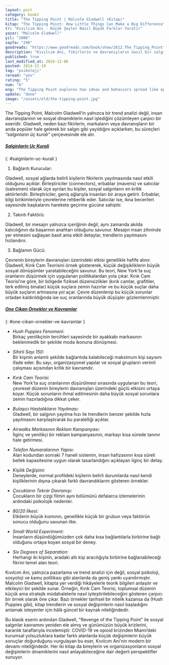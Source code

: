 ```yaml
---
layout: post
category: book2
title: "The Tipping Point | Malcolm Gladwell (Kitap)"
kitap: "The Tipping Point: How Little Things Can Make a Big Difference"
tr: "Kıvılcım Anı - Küçük Şeyler Nasıl Büyük Farklar Yaratır"
yazar: "Malcolm Gladwell"
yil: "2006"
sayfa: "298"
goodreads: "https://www.goodreads.com/book/show/2612.The_Tipping_Point"
description: "Kıvılcım Ani, fikirlerin ve davranışların nasıl bir salgın gibi yayılıp bir anda toplumsal değişimlere yol açtığını açıklayan, sosyal salgınların dinamiklerini ve bu süreçlerin üç temel kuralını etkileyici örneklerle ele alan bir kitaptır."
published: true
last_modified_at: 2024-12-06
posted: 2014-12-10
tag: "psikoloji"
reread: "yes"
rating: "5"
num: "6"
eng: "The Tipping Point explores how ideas and behaviors spread like epidemics, triggering sudden social changes, and examines the dynamics of social epidemics through three fundamental rules and compelling real-world examples."
update: "done"
image: "/assets/old/the-tipping-point.jpg"
---
```


The Tipping Point, Malcolm Gladwell’in yalnızca bir trend analizi değil, insan davranışlarının ve sosyal dinamiklerin nasıl işlediğini çözümleyen çarpıcı bir eseridir. Gladwell, neden bazı fikirlerin, markaların veya davranışların bir anda popüler hale gelerek bir salgın gibi yayıldığını açıklarken, bu süreçleri _“salgınların üç kuralı”_ çerçevesinde ele alır.

##### [Salginlarin Uc Kurali](#salginlarin-uc-kurali)

{: #salginlarin-uc-kurali }

1. Bağlantı Kurucular:

Gladwell, sosyal ağlarda belirli kişilerin fikirlerin yayılmasında nasıl etkili olduğunu açıklar. Birleştiriciler (connectors), erbablar (mavens) ve satıcılar (salesmen) olarak üçe ayrılan bu kişiler, sosyal salgınların en kritik aktörleridir. Birleştiriciler, geniş ağlarıyla insanları bir araya getirir. Erbablar, bilgi birikimleriyle çevrelerine rehberlik eder. Satıcılar ise, ikna becerileri sayesinde başkalarını harekete geçirme gücüne sahiptir.

2. Takıntı Faktörü:

Gladwell, bir mesajın yalnızca içeriğinin değil, aynı zamanda akılda kalıcılığının da başarının anahtarı olduğunu savunur. Mesajın insan zihninde yer etmesini sağlayan basit ama etkili detaylar, trendlerin yayılmasını hızlandırır.

3. Bağlamın Gücü:

Çevrenin bireylerin davranışları üzerindeki etkisi genellikle hafife alınır. Gladwell, Kırık Cam Teorisini örnek göstererek, küçük değişikliklerin büyük sosyal dönüşümler yaratabileceğini savunur. Bu teori, New York’ta suç oranlarını düşürmek için uygulanan politikalardan yola çıkar. Kırık Cam Teorisi’ne göre, bir bölgede fiziksel düzensizlikler (kırık camlar, grafitiler, terk edilmiş binalar) küçük suçlara zemin hazırlar ve bu küçük suçlar daha büyük suçların artmasına yol açar. Çevre düzenlenip bu küçük sorunlar ortadan kaldırıldığında ise suç oranlarında büyük düşüşler gözlemlenmiştir.

##### [One Cikan Ornekler ve Kavramlar](#one-cikan-ornekler-ve-kavramlar)

{: #one-cikan-ornekler-ve-kavramlar }

- _Hush Puppies Fenomeni:_  
  Birkaç yenilikçinin tercihleri sayesinde bir ayakkabı markasının beklenmedik bir şekilde moda ikonuna dönüşmesi.

- _Sihirli Sayı 150:_  
  Bir kişinin anlamlı şekilde bağlantıda kalabileceği maksimum kişi sayısını ifade eder. Bu sayı, organizasyonel yapılar ve sosyal grupların verimli çalışması açısından kritik bir kavramdır.

- _Kırık Cam Teorisi:_  
  New York’ta suç oranlarının düşürülmesi sırasında uygulanan bu teori, çevresel düzenin bireylerin davranışları üzerindeki güçlü etkisini ortaya koyar. Küçük sorunların ihmal edilmesinin daha büyük sosyal sorunlara zemin hazırladığına dikkat çeker.

- _Bulaşıcı Hastalıkların Yayılması:_  
  Gladwell, bir salgının yayılma hızı ile trendlerin benzer şekilde hızla yayılmasını karşılaştırarak bu paralelliği açıklar.

- _Airwalks Markasının Reklam Kampanyası:_  
  İlginç ve yenilikçi bir reklam kampanyasının, markayı kısa sürede tanınır hale getirmesi.

- _Telefon Numaralarının Yapısı:_  
  Alan kodundan sonraki 7 haneli sistemin, insan hafızasının kısa süreli bellek kapasitesine uygun olarak tasarlandığını açıklayan ilginç bir detay.

- _Kişilik Değişimi:_  
  Deneylerde, normal profildeki kişilerin belirli durumlarda nasıl kendi kişiliklerinin dışına çıkarak farklı davrandıklarını gösteren örnekler.

- _Çocukların Tekrar Davranışı:_  
  Çocukların bir çizgi filmin aynı bölümünü defalarca izlemelerinin ardındaki psikolojik nedenler.

- _80/20 İlkesi:_  
  Etkilerin büyük kısmının, genellikle küçük bir grubun veya faktörün sonucu olduğunu savunan ilke.

- _Small World Experiment:_  
  İnsanların düşündüğümüzden çok daha kısa bağlantılarla birbirine bağlı olduğunu ortaya koyan sosyal bir deney.

- _Six Degrees of Separation:_  
  Herhangi iki kişinin, aradaki altı kişi aracılığıyla birbirine bağlanabileceği fikrini temel alan teori.

Kıvılcım Ani, yalnızca pazarlama ve trend analizi için değil, sosyal psikoloji, sosyoloji ve kamu politikası gibi alanlarda da geniş yankı uyandırmıştır. Malcolm Gladwell, kitapta yer verdiği hikâyelerle teorik bilgileri anlaşılır ve etkileyici bir şekilde sunar. Örneğin, Kırık Cam Teorisi, toplumsal düzenin küçük ama stratejik müdahalelerle nasıl iyileştirilebileceğini gösteren çarpıcı bir örnek olarak öne çıkar. Bazı örnekler tarihsel bir nitelik kazansa da (Hush Puppies gibi), kitap trendlerin ve sosyal değişimlerin nasıl başladığını anlamak isteyenler için hâlâ güncel bir kaynak niteliğindedir.

Bu klasik eserin ardından Gladwell, "Revenge of the Tipping Point" ile sosyal salgınlar kavramını yeniden ele almış ve günümüzün büyük krizlerini, karanlık taraflarıyla incelemiştir. COVID-19 ve opioid krizinden Miami’deki kurumsal yolsuzluklara kadar farklı alanlarda küçük değişimlerin büyük sonuçlar doğurduğunu vurgulayan bu eser, Kıvılcım Ani’nin modern bir devamı niteliğindedir. Her iki kitap da bireylerin ve organizasyonların sosyal değişimlerin dinamiklerini nasıl anlayabileceğine dair değerli perspektifler sunuyor.
